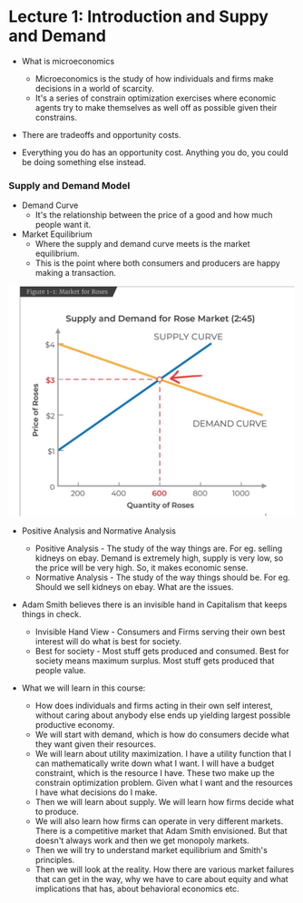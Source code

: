 # Lecture 1: Introduction and Suppy and Demand

* What is microeconomics
    - Microeconomics is the study of how individuals and firms make decisions in a world of scarcity.
    - It's a series of constrain optimization exercises where economic agents try to make themselves as well off as possible given their constrains. 

* There are tradeoffs and opportunity costs.

* Everything you do has an opportunity cost. Anything you do, you could be doing something else instead. 

### Supply and Demand Model
* Demand Curve
    * It's the relationship between the price of a good and how much people want it.  
* Market Equilibrium
    * Where the supply and demand curve meets is the market equilibrium. 
    * This is the point where both consumers and producers are happy making a transaction. 

![Supply and Demand Curver](Supply_And_Demand_Curve.jpg)

* Positive Analysis and Normative Analysis
    * Positive Analysis - The study of the way things are. For eg. selling kidneys on ebay. Demand is extremely high, supply is very low, so the price will be very high. So, it makes economic sense.  
    * Normative Analysis - The study of the way things should be. For eg. Should we sell kidneys on ebay. What are the issues.

* Adam Smith believes there is an invisible hand in Capitalism that keeps things in check.
    * Invisible Hand View - Consumers and Firms serving their own best interest will do what is best for society. 
    * Best for society - Most stuff gets produced and consumed. Best for society means maximum surplus. Most stuff gets produced that people value. 

* What we will learn in this course:
    * How does individuals and firms acting in their own self interest, without caring about anybody else ends up yielding largest possible productive economy. 
    * We will start with demand, which is how do consumers decide what they want given their resources.
    * We will learn about utility maximization. I have a utility function that I can mathematically write down what I want. I will have a budget constraint, which is the resource I have. These two make up the constrain optimization problem. Given what I want and the resources I have what decisions do I make.
    * Then we will learn about supply. We will learn how firms decide what to produce. 
    * We will also learn how firms can operate in very different markets. There is a competitive market that Adam Smith envisioned. But that doesn't always work and then we get monopoly markets. 
    * Then we will try to understand market equilibrium and Smith's principles. 
    * Then we will look at the reality. How there are various market failures that can get in the way, why we have to care about equity and what implications that has, about behavioral economics etc.
